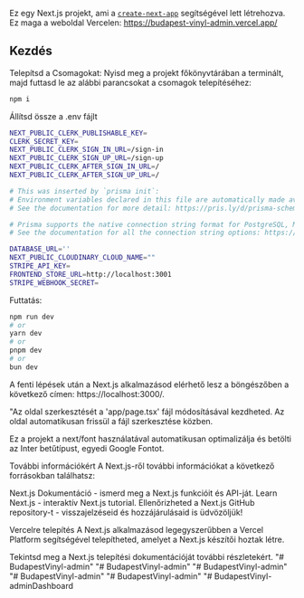 Ez egy Next.js projekt, ami a [`create-next-app`](https://github.com/vercel/next.js/tree/canary/packages/create-next-app) segítségével lett létrehozva.
Ez maga a weboldal Vercelen: https://budapest-vinyl-admin.vercel.app/
## Kezdés
Telepítsd a Csomagokat:
Nyisd meg a projekt főkönyvtárában a terminált, majd futtasd le az alábbi parancsokat a csomagok telepítéséhez:
```bash
npm i
```

Állítsd össze a .env fájlt
```bash
NEXT_PUBLIC_CLERK_PUBLISHABLE_KEY=
CLERK_SECRET_KEY=
NEXT_PUBLIC_CLERK_SIGN_IN_URL=/sign-in
NEXT_PUBLIC_CLERK_SIGN_UP_URL=/sign-up
NEXT_PUBLIC_CLERK_AFTER_SIGN_IN_URL=/
NEXT_PUBLIC_CLERK_AFTER_SIGN_UP_URL=/

# This was inserted by `prisma init`:
# Environment variables declared in this file are automatically made available to Prisma.
# See the documentation for more detail: https://pris.ly/d/prisma-schema#accessing-environment-variables-from-the-schema

# Prisma supports the native connection string format for PostgreSQL, MySQL, SQLite, SQL Server, MongoDB and CockroachDB.
# See the documentation for all the connection string options: https://pris.ly/d/connection-strings

DATABASE_URL=''
NEXT_PUBLIC_CLOUDINARY_CLOUD_NAME=""
STRIPE_API_KEY=
FRONTEND_STORE_URL=http://localhost:3001
STRIPE_WEBHOOK_SECRET=
```
Futtatás:

```bash
npm run dev
# or
yarn dev
# or
pnpm dev
# or
bun dev
```

A fenti lépések után a Next.js alkalmazásod elérhető lesz a böngészőben a következő címen: https://localhost:3000/.

"Az oldal szerkesztését a 'app/page.tsx' fájl módosításával kezdheted. Az oldal automatikusan frissül a fájl szerkesztése közben.

Ez a projekt a next/font használatával automatikusan optimalizálja és betölti az Inter betűtípust, egyedi Google Fontot.

További információkért
A Next.js-ről további információkat a következő forrásokban találhatsz:

Next.js Dokumentáció - ismerd meg a Next.js funkcióit és API-ját.
Learn Next.js - interaktív Next.js tutorial.
Ellenőrizheted a Next.js GitHub repository-t - visszajelzéseid és hozzájárulásaid is üdvözöljük!

Vercelre telepítés
A Next.js alkalmazásod legegyszerűbben a Vercel Platform segítségével telepítheted, amelyet a Next.js készítői hoztak létre.

Tekintsd meg a Next.js telepítési dokumentációját további részletekért. "# BudapestVinyl-admin" "# BudapestVinyl-admin" "# BudapestVinyl-admin" "# BudapestVinyl-admin" "# BudapestVinyl-admin" "# BudapestVinyl-adminDashboard
